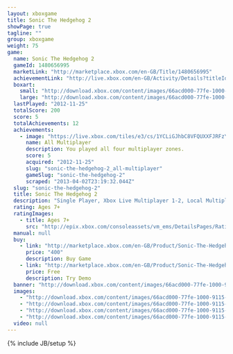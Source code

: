 ```yaml
---
layout: xboxgame
title: Sonic The Hedgehog 2
showPage: true
tagline: ""
group: xboxgame
weight: 75
game: 
  name: Sonic The Hedgehog 2
  gameId: 1480656995
  marketLink: "http://marketplace.xbox.com/en-GB/Title/1480656995"
  achievementLink: "http://live.xbox.com/en-GB/Activity/Details?titleId=1480656995"
  boxart: 
    small: "http://download.xbox.com/content/images/66acd000-77fe-1000-9115-d80258410863/1033/boxartsm.jpg"
    large: "http://download.xbox.com/content/images/66acd000-77fe-1000-9115-d80258410863/1033/boxartlg.jpg"
  lastPlayed: "2012-11-25"
  totalScore: 200
  score: 5
  totalAchievements: 12
  achievements: 
    - image: "https://live.xbox.com/tiles/e3/cs/1YCLiGJhbC8VFQUXXFJRFzYzL2FjaC8wL2EAAAAA5+fn+gN3YA==.jpg"
      name: All Multiplayer
      description: You played all four multiplayer zones.
      score: 5
      acquired: "2012-11-25"
      slug: "sonic-the-hedgehog-2_all-multiplayer"
      gameSlug: "sonic-the-hedgehog-2"
      scraped: "2013-04-02T23:19:32.044Z"
  slug: "sonic-the-hedgehog-2"
  title: Sonic The Hedgehog 2
  description: "Single Player, Xbox Live Multiplayer 1-2, Local Multiplayer 1-2,  HD (High Definition). Dr.Eggman (AKA Dr.Robotnik) begins his zealous search for the Chaos Emeralds to fuel his new &quot;Death Egg&quot; contraption. One afternoon, he launches his full-scale attack on the island. Dr.Eggman imprisons all of the helpless animals of the island and turns them into mindless worker drones. Fortunately, Sonic will thwart the Doctor&apos;s plans at all costs. This time, he isn&apos;t alone, as Tails decides to aid him in the battle. Together they must locate the Chaos Emeralds before Dr.Eggman does, and put an end to this diabolical scheme. There are no refunds for this item. For more information, see www.xbox.com/live/accounts."
  rating: Ages 7+
  ratingImages: 
    - title: Ages 7+
      src: "http://epix.xbox.com/consoleassets/vm_ems/DetailsPages/RatingSystemID/14/default/Values/14002.png"
  manual: null
  buy: 
    - link: "http://marketplace.xbox.com/en-GB/Product/Sonic-The-Hedgehog-2/66acd000-77fe-1000-9115-d80258410863?purchase=1&amp;DownloadType=Game"
      price: "400"
      description: Buy Game
    - link: "http://marketplace.xbox.com/en-GB/Product/Sonic-The-Hedgehog-2/66acd000-77fe-1000-9115-d80258410863?purchase=1&amp;DownloadType=GameDemo"
      price: Free
      description: Try Demo
  banner: "http://download.xbox.com/content/images/66acd000-77fe-1000-9115-d80258410863/1033/banner.png"
  images: 
    - "http://download.xbox.com/content/images/66acd000-77fe-1000-9115-d80258410863/1033/screenlg1.jpg"
    - "http://download.xbox.com/content/images/66acd000-77fe-1000-9115-d80258410863/1033/screenlg2.jpg"
    - "http://download.xbox.com/content/images/66acd000-77fe-1000-9115-d80258410863/1033/screenlg3.jpg"
    - "http://download.xbox.com/content/images/66acd000-77fe-1000-9115-d80258410863/1033/screenlg4.jpg"
  video: null
---
```

{% include JB/setup %}